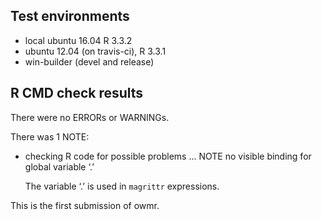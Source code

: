 ## Test environments
* local ubuntu 16.04 R 3.3.2
* ubuntu 12.04 (on travis-ci), R 3.3.1
* win-builder (devel and release)

## R CMD check results
There were no ERRORs or WARNINGs. 

There was 1 NOTE:
* checking R code for possible problems ... NOTE
  no visible binding for global variable ‘.’

  The variable ‘.’ is used in `magrittr` expressions.

This is the first submission of owmr.
